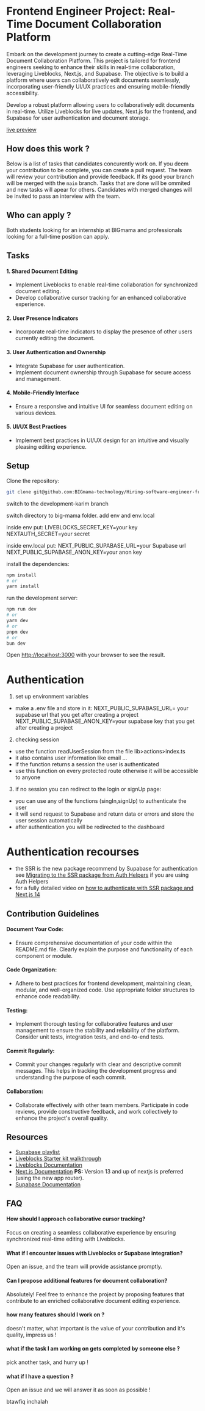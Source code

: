 # Frontend Engineer Project: Real-Time Document Collaboration Platform

Embark on the development journey to create a cutting-edge Real-Time Document Collaboration Platform. This project is tailored for frontend engineers seeking to enhance their skills in real-time collaboration, leveraging Liveblocks, Next.js, and Supabase. The objective is to build a platform where users can collaboratively edit documents seamlessly, incorporating user-friendly UI/UX practices and ensuring mobile-friendly accessibility.

Develop a robust platform allowing users to collaboratively edit documents in real-time. Utilize Liveblocks for live updates, Next.js for the frontend, and Supabase for user authentication and document storage.

[live preview](https://hiring-software-engineer-frontend.vercel.app/)

## How does this work ?

Below is a list of tasks that candidates concurently work on. If you deem your contribution to be complete, you can create a pull request. 
The team will review your contribution and provide feedback. If its good your branch will be merged with the `main` branch.
Tasks that are done will be ommited and new tasks will apear for others.
Candidates with merged changes will be invited to pass an interview with the team.

## Who can apply ?

Both students looking for an internship at BIGmama and professionals looking for a full-time position can apply.

## Tasks

#### 1. Shared Document Editing
   - Implement Liveblocks to enable real-time collaboration for synchronized document editing.
   - Develop collaborative cursor tracking for an enhanced collaborative experience.

#### 2. User Presence Indicators
   - Incorporate real-time indicators to display the presence of other users currently editing the document.

#### 3. User Authentication and Ownership
   - Integrate Supabase for user authentication.
   - Implement document ownership through Supabase for secure access and management.

#### 4. Mobile-Friendly Interface
   - Ensure a responsive and intuitive UI for seamless document editing on various devices.

#### 5. UI/UX Best Practices
   - Implement best practices in UI/UX design for an intuitive and visually pleasing editing experience.


## Setup

Clone the repository:
```bash
git clone git@github.com:BIGmama-technology/Hiring-software-engineer-frontend.git
```
switch to the development-karim branch

switch directory to big-mama folder.
add env and env.local

inside env put:
LIVEBLOCKS_SECRET_KEY=your key
NEXTAUTH_SECRET=your secret

inside env.local put:
NEXT_PUBLIC_SUPABASE_URL=your Supabase url
NEXT_PUBLIC_SUPABASE_ANON_KEY=your anon key

install the dependencies:

```bash
npm install 
# or
yarn install 
```

run the development server:

```bash
npm run dev
# or
yarn dev
# or
pnpm dev
# or
bun dev
```

Open [http://localhost:3000](http://localhost:3000) with your browser to see the result.

# Authentication
1. set up environment variables
- make a .env file and store in it:
NEXT_PUBLIC_SUPABASE_URL= your supabase url that you get after creating a project
NEXT_PUBLIC_SUPABASE_ANON_KEY=your supabase key that you get after creating a project

2. checking session
- use the function readUserSession from the file lib>actions>index.ts 
- it also contains user information like email ...
- if the function returns a session the user is authenticated 
- use this function on every protected route otherwise it will be accessible to anyone 

3. if no session you can redirect to the login or signUp page:
- you can use any of the functions (singIn,signUp) to authenticate the user 
- it will send request to Supabase and return data or errors and store the user session automatically 
- after authentication you will be redirected to the dashboard

# Authentication recourses
- the SSR is the new package recommend by Supabase for authentication see [Migrating to the SSR package from Auth Helpers](https://supabase.com/docs/guides/auth/server-side/migrating-to-ssr-from-auth-helpers) if you are using Auth Helpers
- for a fully detailed video on [how to authenticate with SSR package and Next.js 14](https://www.youtube.com/watch?v=PdmKlne1gRY&t=623s) 

## Contribution Guidelines

#### Document Your Code:
   - Ensure comprehensive documentation of your code within the README.md file. Clearly explain the purpose and functionality of each component or module.

#### Code Organization:
   - Adhere to best practices for frontend development, maintaining clean, modular, and well-organized code. Use appropriate folder structures to enhance code readability.

#### Testing:
   - Implement thorough testing for collaborative features and user management to ensure the stability and reliability of the platform. Consider unit tests, integration tests, and end-to-end tests.

#### Commit Regularly:
   - Commit your changes regularly with clear and descriptive commit messages. This helps in tracking the development progress and understanding the purpose of each commit.

#### Collaboration:
   - Collaborate effectively with other team members. Participate in code reviews, provide constructive feedback, and work collectively to enhance the project's overall quality.

## Resources

- [Supabase playlist](https://www.youtube.com/watch?v=ydz7Dj5QHKY&list=PL4cUxeGkcC9hUb6sHthUEwG7r9VDPBMKO)
- [Liveblocks Starter kit walkthrough](https://www.youtube.com/watch?v=Lf7HQ4Z_Ovc)
- [Liveblocks Documentation](https://liveblocks.io/docs)
- [Next.js Documentation](https://nextjs.org/docs) **PS:** Version 13 and up of nextjs is preferred (using the new app router).
- [Supabase Documentation](https://supabase.com/docs)

## FAQ

#### How should I approach collaborative cursor tracking?
Focus on creating a seamless collaborative experience by ensuring synchronized real-time editing with Liveblocks.

#### What if I encounter issues with Liveblocks or Supabase integration?
Open an issue, and the team will provide assistance promptly.

#### Can I propose additional features for document collaboration?
Absolutely! Feel free to enhance the project by proposing features that contribute to an enriched collaborative document editing experience.

#### how many features should I work on ?
doesn't matter, what important is the value of your contribution and it's quality, impress us !

#### what if the task I am working on gets completed by someone else ?
pick another task, and hurry up !

#### what if I have a question ?
Open an issue and we will answer it as soon as possible !

btawfiq inchalah
